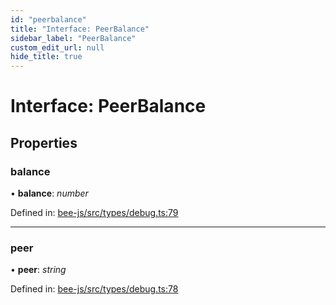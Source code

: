 ```yaml
---
id: "peerbalance"
title: "Interface: PeerBalance"
sidebar_label: "PeerBalance"
custom_edit_url: null
hide_title: true
---
```


# Interface: PeerBalance

## Properties

### balance

• **balance**: *number*

Defined in: [bee-js/src/types/debug.ts:79](https://github.com/ethersphere/bee-js/blob/ce4d3fa/src/types/debug.ts#L79)

___

### peer

• **peer**: *string*

Defined in: [bee-js/src/types/debug.ts:78](https://github.com/ethersphere/bee-js/blob/ce4d3fa/src/types/debug.ts#L78)
